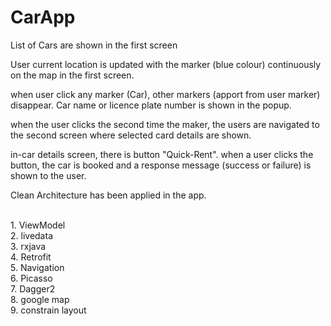 # CarApp

<p>List of Cars are shown in the first screen</p>
<p>User current location is updated with the marker (blue colour) continuously on the map in the first screen.</p>
<p>when user click any marker (Car), other markers (apport from user marker) disappear. Car name or licence plate number is shown in the popup.</p>
<p>when the user clicks the second time the maker, the users are navigated to the second screen where selected card details are shown.</p>
<p>in-car details screen, there is button "Quick-Rent". when a user clicks the button, the car is booked and a response message (success or failure) is shown to the user.</p>
<p>Clean Architecture has been applied in the app.</p>
<p><br />1. ViewModel<br />2. livedata<br />3. rxjava<br />4. Retrofit<br />5. Navigation<br />6. Picasso<br />7. Dagger2<br />8. google map<br />9. constrain layout</p>
